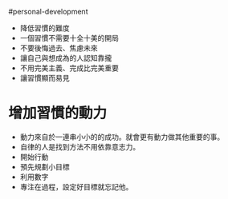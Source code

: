 #personal-development

- 降低習慣的難度
- 一個習慣不需要十全十美的開局
- 不要後悔過去、焦慮未來
- 讓自己與想成為的人認知靠攏
- 不用完美主義、完成比完美重要
- 讓習慣顯而易見

# 增加習慣的動力
- 動力來自於一連串小小的的成功。就會更有動力做其他重要的事。
- 自律的人是找到方法不用依靠意志力。
- 開始行動
- 預先規劃小目標
- 利用數字
- 專注在過程，設定好目標就忘記他。